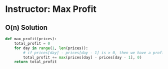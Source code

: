 # Instructor: Max Profit

## O(n) Solution

```py
def max_profit(prices):
    total_profit = 0
    for day in range(1, len(prices)):
        # if prices[day] - prices[day - 1] is > 0, then we have a profit
        total_profit += max(prices[day] - prices[day - 1], 0)
    return total_profit
```
